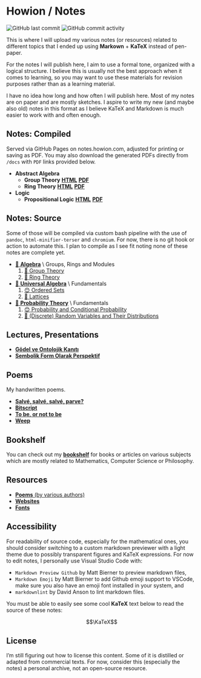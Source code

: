 # Howion / Notes

![GitHub last commit](https://img.shields.io/github/last-commit/howion/notes)
![GitHub commit activity](https://img.shields.io/github/commit-activity/w/howion/notes)

This is where I will upload my various notes (or resources) related to different topics that I ended up using **Markown** + **KaTeX** instead of pen-paper.

For the notes I will publish here, I aim to use a formal tone, organized with a logical structure. I believe this is usually not the best approach when it comes to learning, so you may want to use these materials for revision purposes rather than as a learning material.

I have no idea how long and how often I will publish here. Most of my notes are on paper and are mostly sketches. I aspire to write my new (and maybe also old) notes in this format as I believe KaTeX and Markdown is much easier to work with and often enough.

## Notes: Compiled

Served via GitHub Pages on notes.howion.com, adjusted for printing or saving as PDF. You may also download the generated PDFs directly from `/docs` with `PDF` links provided below.

* **Abstract Algebra**
    * **Group Theory** [**HTML**](https://notes.howion.com/abstract-algebra/group-theory.html) [**PDF**](https://github.com/howion/notes/raw/refs/heads/main/docs/abstract-algebra/group-theory.pdf?download=)
    * **Ring Theory** [**HTML**](https://notes.howion.com/abstract-algebra/ring-theory.html) [**PDF**](https://github.com/howion/notes/raw/refs/heads/main/docs/abstract-algebra/ring-theory.pdf?download=)
* **Logic**
    * **Propositional Logic** [**HTML**](https://notes.howion.com/logic/propositional-logic.html) [**PDF**](https://github.com/howion/notes/raw/refs/heads/main/docs/logic/propositional-logic.pdf?download=)

## Notes: Source

Some of those will be compiled via custom bash pipeline with the use of `pandoc`, `html-minifier-terser` and `chromium`. For now, there is no git hook or action to automate this. I plan to compile as I see fit noting none of these notes are complete yet.

* [:construction: **Algebra**](./notes/abstract-algebra/00-index.md) \ Groups, Rings and Modules
    1. [:construction: Group Theory](./notes/abstract-algebra/01-group-theory/01-groups.md)
    2. [:construction: Ring Theory](./notes/abstract-algebra/02-ring-theory/01-rings.md)
* [:construction: **Universal Algebra**](./notes/universal-algebra/00-index.md) \ Fundamentals
    1. [:blush: Ordered Sets](./notes/universal-algebra/01-ordered-sets.md)
    1. [:construction: Lattices](./notes/universal-algebra/02-lattices.md)
* [:construction: **Probability Theory**](./notes/probability-theory/00-index.md) \ Fundamentals
    1. [:blush: Probability and Conditional Probability](./notes/probability-theory/01-probability-and-conditional-probability.md)
    2. [:construction: (Discrete) Random Variables and Their Distributions](./notes/probability-theory/02-discrete-random-variables-and-their-distributions.md)

<!-- * [:boom: **Experiments**](./experiments/00-index.md) that most probably won't lead anywhere. -->

## Lectures, Presentations

* [**Gödel ve Ontolojik Kanıtı**](./lectures/godel-ve-ontolojik-kaniti/00-index.md)
* [**Sembolik Form Olarak Perspektif**](./lectures/sembolik-form-olarak-perspektif/00-index.md)

## Poems

My handwritten poems.

* [**Salvé, salvé, salvé, parve?**](./poems/02-salve-salve-salve-parve.md)
* [**Bitscript**](./poems/05-bitscript.md)
* [**To be, or not to be**](./poems/00-to-be-or-not-to-be.md)
* [**Weep**](./poems/04-weep.md)

## Bookshelf

You can check out my [**bookshelf**](/bookshelf/00-index.md) for books or articles on various subjects which are mostly related to Mathematics, Computer Science or Philosophy.

## Resources

* [**Poems** (by various authors)](./resources/poems/00-index.md)
* [**Websites**](./resources/websites.md)
* [**Fonts**](./resources/fonts.md)

## Accessibility

For readability of source code, especially for the mathematical ones, you should consider switching to a custom markdown previewer with a light theme due to possibly transparent figures and KaTeX expressions. For now to edit notes, I personally use Visual Studio Code with:

* `Markdown Preview Github` by Matt Bierner to preview markdown files,
* `Markdown Emoji` by Matt Bierner to add Github emoji support to VSCode, make sure you also have an emoji font installed in your system, and
* `markdownlint` by David Anson to lint markdown files.

You must be able to easily see some cool **KaTeX** text below to read the source of these notes:

$$\KaTeX$$

## License

I’m still figuring out how to license this content. Some of it is distilled or adapted from commercial texts. For now, consider this (especially the notes) a personal archive, not an open-source resource.
